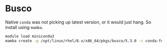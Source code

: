 # Busco

Native `conda` was not picking up latest version, or it would just hang.
So install using `mamba`.

```bash
module load miniconda3
mamba create -p /opt/linux/rhel/8.x/x86_64/pkgs/busco/5.3.0 -c conda-forge -c bioconda busco
```
